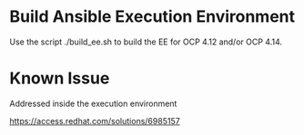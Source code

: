 # Build Ansible Execution Environment

Use the script ./build_ee.sh to build the EE for OCP 4.12 and/or OCP 4.14.

# Known Issue

Addressed inside the execution environment

https://access.redhat.com/solutions/6985157